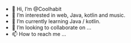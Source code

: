 - 👋 Hi, I’m @Coolhabit
- 👀 I’m interested in web, Java, kotlin and music.
- 🌱 I’m currently learning Java / kotlin.
- 💞️ I’m looking to collaborate on ...
- 📫 How to reach me ...

<!---
Coolhabit/Coolhabit is a ✨ special ✨ repository because its `README.md` (this file) appears on your GitHub profile.
You can click the Preview link to take a look at your changes.
--->
